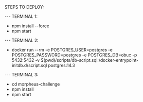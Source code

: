 STEPS TO DEPLOY:

--- TERMINAL 1:

- npm install --force
- npm start

--- TERMINAL 2:

- docker run --rm -e POSTGRES_USER=postgres -e POSTGRES_PASSWORD=postgres -e POSTGRES_DB=obuc -p 5432:5432 -v $(pwd)/scripts/db-script.sql:/docker-entrypoint-initdb.d/script.sql postgres:14.3

--- TERMINAL 3:

- cd morpheus-challenge
- npm install 
- npm start